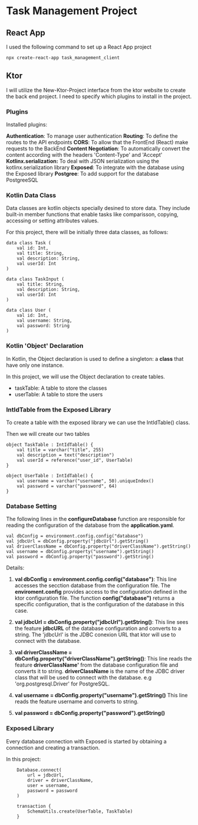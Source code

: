 # Task Management Project

## React App

I used the following command to set up a React App project

```
npx create-react-app task_management_client
```

## Ktor

I will utilize the New-Ktor-Project interface from the ktor website  to create the back end project. I need to specify which plugins to install in the project.

### Plugins

Installed plugins:

**Authentication**: To manage user authentication
**Routing**: To define the routes to the API endpoints
**CORS**: To allow that the FrontEnd (React) make requests to the BackEnd
**Content Negotiation**: To automatically convert the content according with the headers 'Content-Type' and 'Accept'
**Kotlinx.serialization:** To deal with JSON serialization using the kotlinx.serialization library
**Exposed**: To integrate with the database using the Exposed library
**Postgree**: To add support for the database PostgreeSQL

### Kotlin Data Class

Data classes are kotlin objects specially desined to store data. They include built-in member functions that enable tasks like comparisson, copying, accessing or setting attributes values.

For this project, there will be initially three data classes, as follows:

```
data class Task (
    val id: Int,
    val title: String,
    val description: String,
    val userId: Int
)
```

```
data class TaskInput (
    val title: String,
    val description: String,
    val userId: Int
)
```

```
data class User (
    val id: Int,
    val username: String,
    val password: String
)
```


### Kotlin 'Object' Declaration


In Kotlin, the Object declaration is used to define a singleton: a **class** that have only one instance.

In this project, we will use the Object declaration to create tables.

- taskTable: A table to store the classes
- userTable: A table to store the users


### IntIdTable from the Exposed Library

To create a table with the exposed library we can use the IntIdTable() class.

Then we will create our two tables

```
object TaskTable : IntIdTable() {
    val title = varchar("title", 255)
    val description = text("description")
    val userId = reference("user_id", UserTable)
}
```

```
object UserTable : IntIdTable() {
    val username = varchar("username", 50).uniqueIndex()
    val password = varchar("password", 64)
}
```


### Database Setting

The following lines in the **configureDatabase** function are responsible for reading the configuration of the database from the **application.yaml**.

```
val dbConfig = environment.config.config("database")
val jdbcUrl = dbConfig.property("jdbcUrl").getString()
val driverClassName = dbConfig.property("driverClassName").getString()
val username = dbConfig.property("username").getString()
val password = dbConfig.property("password").getString()
```

Details:

1. **val dbConfig = environment.config.config("database")**: This line accesses the secction database from the configuration file.  The **enviroment.config** provides access to the configuration defined in the ktor configuration file. The function **config("database")** returns a specific configuration, that is the configuration of the database in this case.

2. **val jdbcUrl = dbConfig.property("jdbcUrl").getString()**: This line sees the feature **jdbcURL** of the database configuration and converts to a string. The 'jdbcUrl' is the JDBC conexion URL that ktor will use to connect with the database.

3. **val driverClassName = dbConfig.property("driverClassName").getString()**: This line reads the feature **driverClassName'** from the database configuration file and converts it to string. **driverClassName** is the name of the JDBC driver class that will be used to connect with the database. e.g 'org.postgresql.Driver' for PostgreSQL.

4. **val username = dbConfig.property("username").getString()** This line reads the feature username and converts to string.

5. **val password = dbConfig.property("password").getString()**

### Exposed Library

Every database connection with Exposed is started by obtaining a connection and creating a transaction.

In this project:

```
    Database.connect(
        url = jdbcUrl,
        driver = driverClassName,
        user = username,
        password = password
    )
```

```
    transaction {
        SchemaUtils.create(UserTable, TaskTable)
    }
```